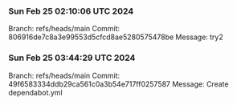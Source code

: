 
### Sun Feb 25 02:10:06 UTC 2024
Branch: refs/heads/main
Commit: 806916de7c8a3e99553d5cfcd8ae5280575478be
Message: try2
### Sun Feb 25 03:44:29 UTC 2024
Branch: refs/heads/main
Commit: 49f6583334ddb29ca561c0a3b54e717ff0257587
Message: Create dependabot.yml
